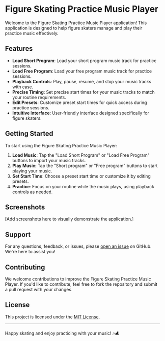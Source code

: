 # Figure Skating Practice Music Player

Welcome to the Figure Skating Practice Music Player application! This application is designed to help figure skaters manage and play their practice music effectively.

## Features

- **Load Short Program**: Load your short program music track for practice sessions.
- **Load Free Program**: Load your free program music track for practice sessions.
- **Playback Controls**: Play, pause, resume, and stop your music tracks with ease.
- **Precise Timing**: Set precise start times for your music tracks to match your routine requirements.
- **Edit Presets**: Customize preset start times for quick access during practice sessions.
- **Intuitive Interface**: User-friendly interface designed specifically for figure skaters.

## Getting Started

To start using the Figure Skating Practice Music Player:

1. **Load Music**: Tap the "Load Short Program" or "Load Free Program" buttons to import your music tracks.
2. **Play Music**: Tap the "Short program" or "Free program" buttons to start playing your music.
3. **Set Start Time**: Choose a preset start time or customize it by editing presets.
4. **Practice**: Focus on your routine while the music plays, using playback controls as needed.

## Screenshots

[Add screenshots here to visually demonstrate the application.]

## Support

For any questions, feedback, or issues, please [open an issue](https://github.com/your-username/figure-skating-music-player/issues) on GitHub. We're here to assist you!

## Contributing

We welcome contributions to improve the Figure Skating Practice Music Player. If you'd like to contribute, feel free to fork the repository and submit a pull request with your changes.

## License

This project is licensed under the [MIT License](LICENSE).

---

Happy skating and enjoy practicing with your music! 🎶⛸️

